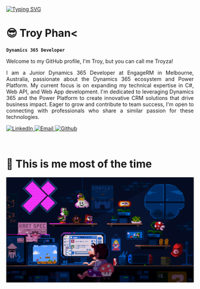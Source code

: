 
<p align="left">
    <a href="https://git.io/typing-svg"><img src="https://readme-typing-svg.demolab.com?font=Nunito&weight=500&duration=2000&pause=500&color=22F7F5&vCenter=true&multiline=true&random=false&width=600&height=80&lines=DYNAMICS+365+DEVELOPER;POWER+PLATFORM+AND+AZURE+SERVICES+ENTHUSIASTS;ON+MY+WAY+TO+BECOME+THE+COOLEST+DEVELOPER" alt="Typing SVG" /></a>
</p>
<div align="left">
    <h1 align="left">😎 Troy Phan<</h1>
</div>

**`Dynamics 365 Developer`**

  <!-- personal detail -->
<p style='text-align: justify;'>
Welcome to my GitHub profile, I'm Troy, but you can call me Troyza!
</p>
<p style='text-align: justify;'>
I am a Junior Dynamics 365 Developer at EngageRM in Melbourne, Australia, passionate about the Dynamics 365 ecosystem and Power Platform. 
My current focus is on expanding my technical expertise in C#, Web API, and Web App development. I'm dedicated to leveraging Dynamics 365 and the Power Platform to create innovative CRM solutions that drive business impact. 
Eager to grow and contribute to team success, I'm open to connecting with professionals who share a similar passion for these technologies.
</p>

<p align="left">
    <a href="https://www.linkedin.com/in/vuphanit/">
        <img alt="LinkedIn" title="LinkedIn" src="https://custom-icon-badges.demolab.com/badge/LinkedIn-0077B5?style=for-the-badge&logo=linkedin&logoColor=white"/>
    </a>
    <a href="mailto:troyphan98@gmail.com">
        <img alt="Email" title="Email" src="https://custom-icon-badges.demolab.com/badge/Email-8B0000?style=for-the-badge&logo=mail&logoColor=white">
    </a>
    <a href="https://github.com/phanvuminhtrung">
        <img alt="Github" title="Github" src="https://custom-icon-badges.demolab.com/badge/Github-fafafa?style=for-the-badge&logo=github&logoColor=black">
    </a>
</p>
<br />
<div align="center">
    <h1 align="left">🌟 This is me most of the time</h1>
</div>
<img src="./assets/background.gif" alt="banner" width="700">










